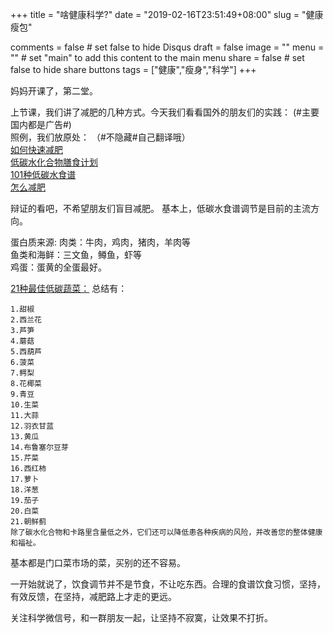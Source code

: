 +++
title = "啥健康科学?"
date = "2019-02-16T23:51:49+08:00"
slug = "健康瘦包"

comments = false       # set false to hide Disqus
draft = false
image = ""
menu = ""		# set "main" to add this content to the main menu
share = false	# set false to hide share buttons
tags = ["健康","瘦身","科学"]
+++

妈妈开课了，第二堂。

上节课，我们讲了减肥的几种方式。今天我们看看国外的朋友们的实践：  (#主要国内都是广告#)  
照例，我们放原处：  （#不隐藏#自己翻译哦）  
<a href="https://www.healthline.com/nutrition/how-to-lose-weight-as-fast-as-possible" target="_blank">如何快速减肥</a>   
<a href="https://www.healthline.com/nutrition/low-carb-diet-meal-plan-and-menu#the-basics" target="_blank">低碳水化合物膳食计划</a>  
<a href="https://www.healthline.com/nutrition/101-healthy-low-carb-recipes" target="_blank">101种低碳水食谱</a>  
<a href="https://www.dietdoctor.com/how-to-lose-weight" target="_blank"> 怎么减肥 </a>  

辩证的看吧，不希望朋友们盲目减肥。 基本上，低碳水食谱调节是目前的主流方向。  

蛋白质来源:
肉类：牛肉，鸡肉，猪肉，羊肉等  
鱼类和海鲜：三文鱼，鳟鱼，虾等  
鸡蛋：蛋黄的全蛋最好。  

<a href="https://www.healthline.com/nutrition/21-best-low-carb-vegetables" target="_blank">21种最佳低碳蔬菜：</a>  总结有：
```  
1.甜椒  
2.西兰花    
3.芦笋  
4.蘑菇  
5.西葫芦  
6.菠菜  
7.鳄梨  
8.花椰菜  
9.青豆  
10.生菜  
11.大蒜  
12.羽衣甘蓝  
13.黄瓜  
14.布鲁塞尔豆芽  
15.芹菜  
16.西红柿  
17.萝卜  
18.洋葱  
19.茄子  
20.白菜  
21.朝鲜蓟  
除了碳水化合物和卡路里含量低之外，它们还可以降低患各种疾病的风险，并改善您的整体健康和福祉。
```

基本都是门口菜市场的菜，买别的还不容易。


一开始就说了，饮食调节并不是节食，不让吃东西。合理的食谱饮食习惯，坚持，有效反馈，在坚持，减肥路上才走的更远。

关注科学微信号，和一群朋友一起，让坚持不寂寞，让效果不打折。





